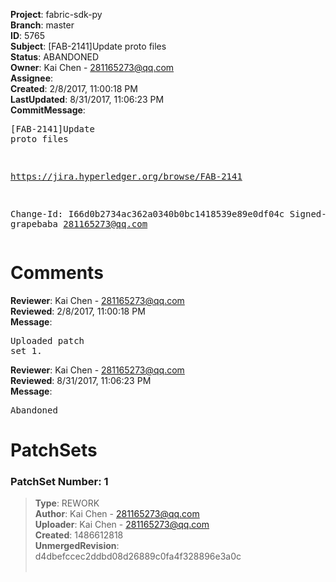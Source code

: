 <strong>Project</strong>: fabric-sdk-py<br><strong>Branch</strong>: master<br><strong>ID</strong>: 5765<br><strong>Subject</strong>: [FAB-2141]Update proto files<br><strong>Status</strong>: ABANDONED<br><strong>Owner</strong>: Kai Chen - 281165273@qq.com<br><strong>Assignee</strong>:<br><strong>Created</strong>: 2/8/2017, 11:00:18 PM<br><strong>LastUpdated</strong>: 8/31/2017, 11:06:23 PM<br><strong>CommitMessage</strong>:<br><pre>[FAB-2141]Update proto files

https://jira.hyperledger.org/browse/FAB-2141

Change-Id: I66d0b2734ac362a0340b0bc1418539e89e0df04c
Signed-off-by: grapebaba <281165273@qq.com>
</pre><h1>Comments</h1><strong>Reviewer</strong>: Kai Chen - 281165273@qq.com<br><strong>Reviewed</strong>: 2/8/2017, 11:00:18 PM<br><strong>Message</strong>: <pre>Uploaded patch set 1.</pre><strong>Reviewer</strong>: Kai Chen - 281165273@qq.com<br><strong>Reviewed</strong>: 8/31/2017, 11:06:23 PM<br><strong>Message</strong>: <pre>Abandoned</pre><h1>PatchSets</h1><h3>PatchSet Number: 1</h3><blockquote><strong>Type</strong>: REWORK<br><strong>Author</strong>: Kai Chen - 281165273@qq.com<br><strong>Uploader</strong>: Kai Chen - 281165273@qq.com<br><strong>Created</strong>: 1486612818<br><strong>UnmergedRevision</strong>: d4dbefccec2ddbd08d26889c0fa4f328896e3a0c<br><br></blockquote>